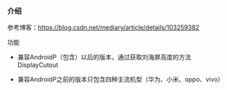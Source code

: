 ### 介绍

参考博客：https://blog.csdn.net/mediary/article/details/103259382

功能

- 兼容AndroidP（包含）以后的版本，通过获取刘海屏高度的方法DisplayCutout

- 兼容AndroidP之前的版本只包含四种主流机型（华为、小米、oppo、vivo）

  